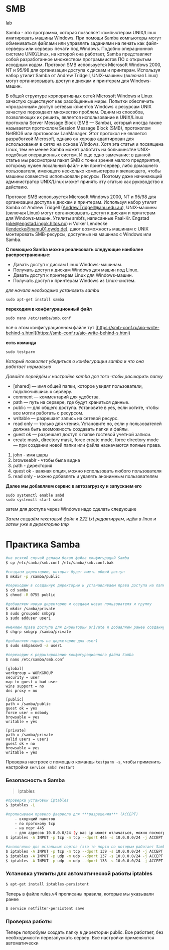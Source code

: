 # SMB

[lab](materials/labs/linux_labs/lab_15.md)

Samba - это программа, которая позволяет компьютерам UNIX/Linux имитировать машины Windows. При помощи Samba компьютеры могут обмениваться файлами или управлять заданиями на печать как файл-серверы или серверы печати под Windows. Подобно операционной системе UNIX/Linux, на которой она работает, Samba представляет собой разработанное множеством программистов ПО с открытым исходным кодом. Протокол SMB используется Microsoft Windows 2000, NT и 95/98 для организации доступа к дискам и принтерам. Используя набор утилит Samba от Andrew Tridgell, UNIX-машины (включая Linux) могут организовывать доступ к дискам и принтерам для Windows-машин.


В общей структуре корпоративных сетей Microsoft Windows и Linux зачастую существуют как разобщенные миры. Попытки обеспечить «прозрачный» доступ сетевых клиентов Windows к ресурсам UNIX зачастую порождают множество проблем. Одним из способов, позволяющих их решить, является использование в UNIX/Linux протокола Server Message Block (SMB — Samba), который иногда также называется протоколом Session Message Block (SMB), протоколом NetBIOS или протоколом LanManager. Этот протокол не является разработкой Microsoft, однако он хорошо адаптирован для использования в сетях на основе Windows. Хотя эта статья и посвящена Linux, тем не менее Samba может работать на большинстве UNIX-подобных операционных систем. И еще одно замечание: в данной статье мы рассмотрим пакет SMB с точки зрения малого предприятия, которому нужен локальный файл- или принт-сервер, либо домашнего пользователя, имеющего несколько компьютеров и желающего, чтобы машины совместно использовали ресурсы. Поэтому даже начинающий администратор UNIX/Linux может принять эту статью как руководство к действию.

Протокол SMB используется Microsoft Windows 2000, NT и 95/98 для организации доступа к дискам и принтерам. Используя набор утилит Samba от Andrew Tridgell ([Andrew.Tridgell@anu.edu.au](mailto:Andrew.Tridgell@anu.edu.au)), UNIX-машины (включая Linux) могут организовывать доступ к дискам и принтерам для Windows-машин. Утилиты smbfs, написанные Paal-Kr. Engstad ([pke@engstad.ingok.hitos.no](mailto:pke@engstad.ingok.hitos.no)) и Volker Lendecke ([lendecke@namu01.gwdg.de](mailto:lendecke@namu01.gwdg.de)), дают возможность машинам с UNIX монтировать SMB-ресурсы, доступные на машинах с Windows или Samba.

**C помощью Samba можно реализовать следующие наиболее распространенные:**

- Давать доступ к дискам Linux Windows-машинам.
- Получать доступ к дискам Windows для машин под Linux.
- Давать доступ к принтерам Linux для Windows-машин.
- Получать доступ к принтерам Windows из Linux-систем.

_для начала необходимо установить sambu_

`sudo apt-get install samba`


**переходим в конфигурационный файл**

`sudo nano /etc/samba/smb.conf`

всё о этом конфигурационном файле тут [https://smb-conf.ru/aio-write-behind-s.html](https://smb-conf.ru/aio-write-behind-s.html)

**есть команда**

`sudo testparm`

_Который позволяет убедиться о конфигурации samba и что она работает нормально_

_Давайте перейдём к настройке samba для того чтобы расшарить папку_


- [shared] — имя общей папки, которое увидят пользователи, подключившись к серверу.
- comment — комментарий для удобства.
- path — путь на сервере, где будут храниться данные.
- public — для общего доступа. Установите в yes, если хотите, чтобы все могли работать с ресурсом.
- writable — разрешает запись на сетевой ресурс.
- read only — только для чтения. Установите no, если у пользователей должна быть возможность создавать папки и файлы.
- guest ok — разрешает доступ к папке гостевой учетной записи.
- create mask, directory mask, force create mode, force directory mode — при создании новой папки или файла назначаются полные права.

1. john - имя шары
2. browseablr - чтобы была видна
3. path - директория
4. quest ok - важная опция, можно использовать любого пользователя
5. read only - можно добавлять и удалять анонимным пользователям

**Далее мы добавляем сервис в автозагрузку и запускаем его**

```
sudo systemctl enable smbd
sudo systemctl start smbd

```

затем для доступа через Windows надо сделать следующие

_Затем создаём текстовый файл и 222.txt редактируем, идём в linux и затем уже в директорию tmp_


# Практика Samba

```bash
#на всякий случай делаем бекап файла конфигураций Samba
$ cp /etc/samba/smb.conf /etc/samba/smb.conf.bak 

#cоздаем директорию, которая будет иметь общий доступ
$ mkdir -p /samba/public

#переходим в созданную директорию и устанавливаем права доступа на папку public
$ cd samba
$ chmod -R 0755 public

#добавляем новую директорию и создаем новых пользователя и группу
$ mkdir /samba/private
$ sudo groupadd smbgrp
$ sudo adduser user1

#меняем права доступа для директории private и добавляем ранее созданную группу
$ chgrp smbgrp /samba/private

#добавляем пароль на диркеторию для user1
$ sudo smbpasswd -a user1 

#переходим к редактированию конфигурационного файла Samba
$ nano /etc/samba/smb.conf
```

```
[global]
workgroup = WORKGROUP
security = user
map to guest = bad user
wins support = no
dns proxy = no

[public]
path = /samba/public
guest ok = yes
force user = nobody
browsable = yes
writable = yes

[private]
path = /samba/private
valid users = user1
guest ok = no
browsable = yes
writable = yes
```

Проверка настроек с помощью команды `testparm -s`, чтобы применить настройки `service smbd restart`

### Безопасность в Samba

> Iptables

```bash
#проверка установки iptables
$ iptables -L

#прописываем правило фаервола для ***разрешения*** (ACCEPT)
	- входящий пакетов 
	- по протоколу tcp
	- на порт 445
	- для адресов 10.0.0.0/24 (у вас ip может отличаться, можно посмотреть с помощью **ip a**)
$ iptables -A INPUT -p tcp -m tcp --dport 445 -s 10.0.0.0/24 -j ACCEPT

#аналогично для остальных портов (это те порты по которым работает Samba)
$ iptables -A INPUT -p tcp -m tcp --dport 139 -s 10.0.0.0/24 -j ACCEPT
$ iptables -A INPUT -p udp -m udp --dport 137 -s 10.0.0.0/24 -j ACCEPT
$ iptables -A INPUT -p udp -m udp --dport 138 -s 10.0.0.0/24 -j ACCEPT
```

### Установка утилиты для автоматической работы iptables

```bash
$ apt-get install iptables-persistent
```

Теперь в файле rules.v4 прописаны правила, которые мы указывали ранее

```bash
$ service netfilter-persistent save
```

### Проверка работы

Теперь попробуем создать папку в директории public. Все работает, без необходимости перезапускать сервер. Все настройки применяются автоматически
